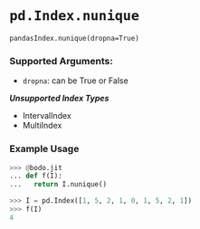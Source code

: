# `pd.Index.nunique`

`pandasIndex.nunique(dropna=True)`

### Supported Arguments:

- `dropna`: can be True or False

***Unsupported Index Types***

- IntervalIndex
- MultiIndex

### Example Usage

```py
>>> @bodo.jit
... def f(I):
...   return I.nunique()

>>> I = pd.Index([1, 5, 2, 1, 0, 1, 5, 2, 1])
>>> f(I)
4
```
